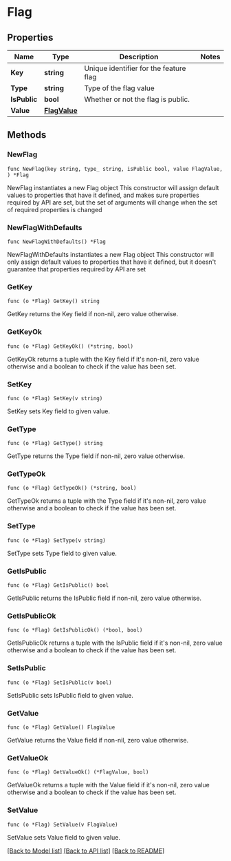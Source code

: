# Flag

## Properties

Name | Type | Description | Notes
------------ | ------------- | ------------- | -------------
**Key** | **string** | Unique identifier for the feature flag | 
**Type** | **string** | Type of the flag value | 
**IsPublic** | **bool** | Whether or not the flag is public. | 
**Value** | [**FlagValue**](FlagValue.md) |  | 

## Methods

### NewFlag

`func NewFlag(key string, type_ string, isPublic bool, value FlagValue, ) *Flag`

NewFlag instantiates a new Flag object
This constructor will assign default values to properties that have it defined,
and makes sure properties required by API are set, but the set of arguments
will change when the set of required properties is changed

### NewFlagWithDefaults

`func NewFlagWithDefaults() *Flag`

NewFlagWithDefaults instantiates a new Flag object
This constructor will only assign default values to properties that have it defined,
but it doesn't guarantee that properties required by API are set

### GetKey

`func (o *Flag) GetKey() string`

GetKey returns the Key field if non-nil, zero value otherwise.

### GetKeyOk

`func (o *Flag) GetKeyOk() (*string, bool)`

GetKeyOk returns a tuple with the Key field if it's non-nil, zero value otherwise
and a boolean to check if the value has been set.

### SetKey

`func (o *Flag) SetKey(v string)`

SetKey sets Key field to given value.


### GetType

`func (o *Flag) GetType() string`

GetType returns the Type field if non-nil, zero value otherwise.

### GetTypeOk

`func (o *Flag) GetTypeOk() (*string, bool)`

GetTypeOk returns a tuple with the Type field if it's non-nil, zero value otherwise
and a boolean to check if the value has been set.

### SetType

`func (o *Flag) SetType(v string)`

SetType sets Type field to given value.


### GetIsPublic

`func (o *Flag) GetIsPublic() bool`

GetIsPublic returns the IsPublic field if non-nil, zero value otherwise.

### GetIsPublicOk

`func (o *Flag) GetIsPublicOk() (*bool, bool)`

GetIsPublicOk returns a tuple with the IsPublic field if it's non-nil, zero value otherwise
and a boolean to check if the value has been set.

### SetIsPublic

`func (o *Flag) SetIsPublic(v bool)`

SetIsPublic sets IsPublic field to given value.


### GetValue

`func (o *Flag) GetValue() FlagValue`

GetValue returns the Value field if non-nil, zero value otherwise.

### GetValueOk

`func (o *Flag) GetValueOk() (*FlagValue, bool)`

GetValueOk returns a tuple with the Value field if it's non-nil, zero value otherwise
and a boolean to check if the value has been set.

### SetValue

`func (o *Flag) SetValue(v FlagValue)`

SetValue sets Value field to given value.



[[Back to Model list]](../README.md#documentation-for-models) [[Back to API list]](../README.md#documentation-for-api-endpoints) [[Back to README]](../README.md)


